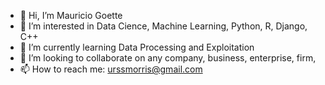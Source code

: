 - 👋 Hi, I’m Mauricio Goette  
- 👀 I’m interested in Data Cience, Machine Learning, Python, R, Django, C++ 
- 🌱 I’m currently learning Data Processing and Exploitation 
- 💞️ I’m looking to collaborate on any company, business, enterprise, firm,
- 📫 How to reach me: urssmorris@gmail.com

<!---
urssmorris/urssmorris is a ✨ special ✨ repository because its `README.md` (this file) appears on your GitHub profile.
You can click the Preview link to take a look at your changes.
--->
